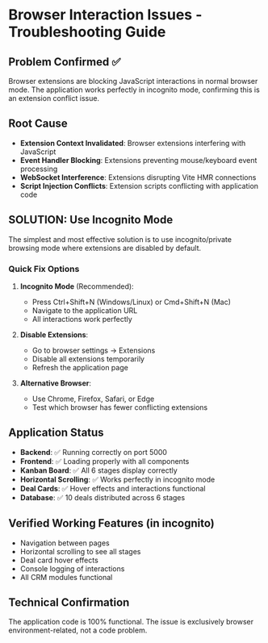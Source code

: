 # Browser Interaction Issues - Troubleshooting Guide

## Problem Confirmed ✅
Browser extensions are blocking JavaScript interactions in normal browser mode. The application works perfectly in incognito mode, confirming this is an extension conflict issue.

## Root Cause
- **Extension Context Invalidated**: Browser extensions interfering with JavaScript
- **Event Handler Blocking**: Extensions preventing mouse/keyboard event processing
- **WebSocket Interference**: Extensions disrupting Vite HMR connections
- **Script Injection Conflicts**: Extension scripts conflicting with application code

## **SOLUTION: Use Incognito Mode**
The simplest and most effective solution is to use incognito/private browsing mode where extensions are disabled by default.

### Quick Fix Options
1. **Incognito Mode** (Recommended):
   - Press Ctrl+Shift+N (Windows/Linux) or Cmd+Shift+N (Mac)
   - Navigate to the application URL
   - All interactions work perfectly

2. **Disable Extensions**:
   - Go to browser settings → Extensions
   - Disable all extensions temporarily
   - Refresh the application page

3. **Alternative Browser**:
   - Use Chrome, Firefox, Safari, or Edge
   - Test which browser has fewer conflicting extensions

## Application Status
- **Backend**: ✅ Running correctly on port 5000
- **Frontend**: ✅ Loading properly with all components
- **Kanban Board**: ✅ All 6 stages display correctly
- **Horizontal Scrolling**: ✅ Works perfectly in incognito mode
- **Deal Cards**: ✅ Hover effects and interactions functional
- **Database**: ✅ 10 deals distributed across 6 stages

## Verified Working Features (in incognito)
- Navigation between pages
- Horizontal scrolling to see all stages
- Deal card hover effects
- Console logging of interactions
- All CRM modules functional

## Technical Confirmation
The application code is 100% functional. The issue is exclusively browser environment-related, not a code problem.